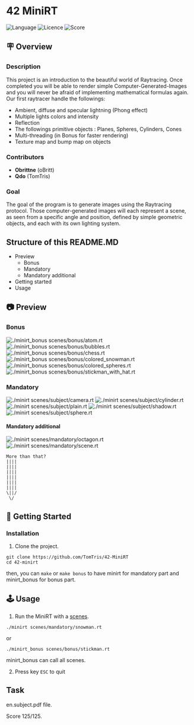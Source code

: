 # 42 MiniRT
![Language](https://img.shields.io/static/v1?label=language&message=c&color=blue) ![Licence](https://img.shields.io/badge/license-MIT-green) ![Score](https://42-project-badge.glitch.me/users/rpinto-r/project/minirt) 

## 🪧 Overview
### Description
This project is an introduction to the beautiful world of Raytracing.
Once completed you will be able to render simple Computer-Generated-Images and you
will never be afraid of implementing mathematical formulas again.
Our first raytracer handle the followings:
* Ambient, diffuse and specular lightning (Phong effect)
* Multiple lights colors and intensity
* Reflection
* The followings primitive objects : Planes, Spheres, Cylinders, Cones
* Multi-threading (in Bonus for faster rendering)
* Texture map and bump map on objects

### Contributors
- **Obrittne** (oBritt)
- **Qdo** (TomTris)

### Goal
The goal of the program is to generate images using the Raytracing protocol. Those computer-generated images will each represent a scene, as seen from a specific angle and position, defined by simple geometric objects, and each with its own lighting system.

## Structure of this README.MD
- Preview
  - Bonus
  - Mandatory
  - Mandatory additional
- Getting started
- Usage


## 📷 Preview
### Bonus
![./minirt_bonus scenes/bonus/atom.rt](https://drive.google.com/uc?export=view&id=1Q2Y1CFVlxLS4pUqKBOcRAyxJvtyolX4V)
![./minirt_bonus scenes/bonus/bubbles.rt](https://drive.google.com/uc?export=view&id=1dJrZdKWVq6pYWc0kHlsOoV0BdErg-XUE)
![./minirt_bonus scenes/bonus/chess.rt](https://drive.google.com/uc?export=view&id=1YWDYpv8Cmd8zNHOiemdJ0Sv2etC1SGCu)
![./minirt_bonus scenes/bonus/colored_snowman.rt](https://drive.google.com/uc?export=view&id=1EtKlNb4ilAX1gAqCLGhMDbq23HXc56PH)
![./minirt_bonus scenes/bonus/colored_spheres.rt](https://drive.google.com/uc?export=view&id=1bOoyPRNxI0dU13gelHXoK7ELRJOR6iWR)
![./minirt_bonus scenes/bonus/stickman_with_hat.rt](https://drive.google.com/uc?export=view&id=1DUYyikOEL1_ka36UrkLIaIqPi5rWxXYd)

### Mandatory
![./minirt scenes/subject/camera.rt](https://drive.google.com/uc?export=view&id=1Tz_Zy7qMirxUuaF8kQi0weH_LV9Gh5Fz)
![./minirt scenes/subject/cylinder.rt](https://drive.google.com/uc?export=view&id=1rzwu_F_-AuTtT2XNQqRs_9ttXTpOwCbO)
![./minirt scenes/subject/plain.rt](https://drive.google.com/uc?export=view&id=1COW8bO7zENiiLcSPKgpNprqwEWLn0Enp)
![./minirt scenes/subject/shadow.rt](https://drive.google.com/uc?export=view&id=1V4hnK_pmf64-1h8P41L3-L0oxbyJgtSj)
![./minirt scenes/subject/sphere.rt](https://drive.google.com/uc?export=view&id=1Qqoh8e7fKaUP73VJl9lgvZJF0udzd2q3)

#### Mandatory additional
![./minirt scenes/mandatory/octagon.rt](https://drive.google.com/uc?export=view&id=1329Wg77J2HrDB0B6Q5mL7jmXgeRr8EhG)
![./minirt scenes/mandatory/scene.rt](https://drive.google.com/uc?export=view&id=1iZcWMprg9AdaBPlzkHx0B6WOpPa5VVPS)

```
More than that?
||||
||||
||||
||||
||||
||||
\||/
 \/
```
## 🚀 Getting Started

### Installation
1. Clone the project.
```
git clone https://github.com/TomTris/42-MiniRT
cd 42-minirt
```
then, you can ```make``` or ```make bonus``` to have minirt for mandatory part and minirt_bonus for bonus part.

## 🕹 Usage
1. Run the MiniRT with a [scenes](scenes/).
```
./minirt scenes/mandatory/snowman.rt
```
or
```
./minirt_bonus scenes/bonus/stickman.rt
```

minirt_bonus can call all scenes.

2. Press key `ESC` to quit 

## Task
en.subject.pdf file.

Score 125/125.
